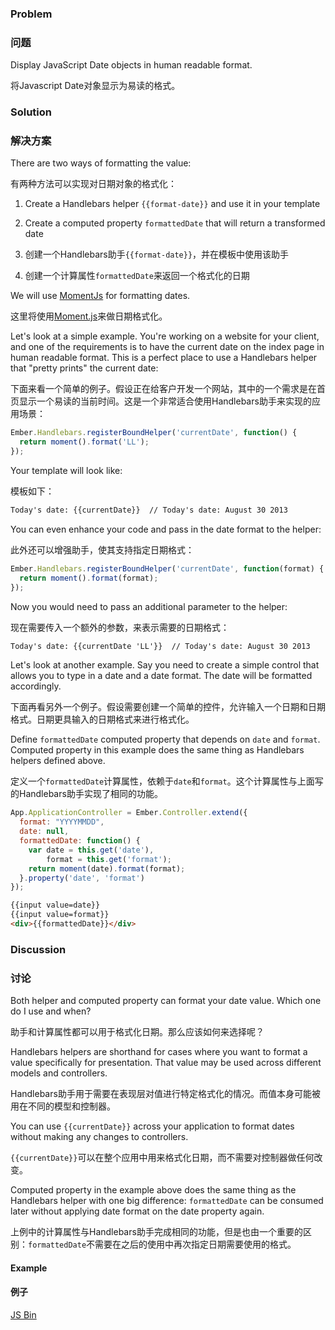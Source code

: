 ### Problem

### 问题

Display JavaScript Date objects in human readable format.

将Javascript Date对象显示为易读的格式。

### Solution

### 解决方案

There are two ways of formatting the value:

有两种方法可以实现对日期对象的格式化：

1. Create a Handlebars helper `{{format-date}}` and use it in your template
2. Create a computed property `formattedDate` that will return a transformed date

1. 创建一个Handlebars助手`{{format-date}}`，并在模板中使用该助手
2. 创建一个计算属性`formattedDate`来返回一个格式化的日期

We will use [MomentJs](http://momentjs.com) for formatting dates.

这里将使用[Moment.js](http://momentjs.com)来做日期格式化。

Let's look at a simple example. You're working on a website for your
client, and one of the requirements is to have the current date on the index page in human readable format. This is a perfect place to use a
Handlebars helper that "pretty prints" the current date:

下面来看一个简单的例子。假设正在给客户开发一个网站，其中的一个需求是在首页显示一个易读的当前时间。这是一个非常适合使用Handlebars助手来实现的应用场景：

```javascript
Ember.Handlebars.registerBoundHelper('currentDate', function() {
  return moment().format('LL');
});
```

Your template will look like:

模板如下：

```html
Today's date: {{currentDate}}  // Today's date: August 30 2013
```

You can even enhance your code and pass in the date format to the helper:

此外还可以增强助手，使其支持指定日期格式：

```javascript
Ember.Handlebars.registerBoundHelper('currentDate', function(format) {
  return moment().format(format);
});
```

Now you would need to pass an additional parameter to the helper:

现在需要传入一个额外的参数，来表示需要的日期格式：

```html
Today's date: {{currentDate 'LL'}}  // Today's date: August 30 2013
```

Let's look at another example. Say you need
to create a simple control that allows you to type in a date and
a date format. The date will be formatted accordingly.

下面再看另外一个例子。假设需要创建一个简单的控件，允许输入一个日期和日期格式。日期更具输入的日期格式来进行格式化。

Define `formattedDate` computed property that depends on
`date` and `format`. Computed property in this example does
the same thing as Handlebars helpers defined above.

定义一个`formattedDate`计算属性，依赖于`date`和`format`。这个计算属性与上面写的Handlebars助手实现了相同的功能。

```javascript
App.ApplicationController = Ember.Controller.extend({
  format: "YYYYMMDD",
  date: null,
  formattedDate: function() {
    var date = this.get('date'),
        format = this.get('format');
    return moment(date).format(format);
  }.property('date', 'format')
});
```

```html
{{input value=date}}
{{input value=format}}
<div>{{formattedDate}}</div>
```

### Discussion

### 讨论

Both helper and computed property can format your date value. 
Which one do I use and when?

助手和计算属性都可以用于格式化日期。那么应该如何来选择呢？

Handlebars helpers are shorthand for cases where you want to format
a value specifically for presentation. That value may be used 
across different models and controllers.

Handlebars助手用于需要在表现层对值进行特定格式化的情况。而值本身可能被用在不同的模型和控制器。

You can use `{{currentDate}}` across your application to format dates
without making any changes to controllers.

`{{currentDate}}`可以在整个应用中用来格式化日期，而不需要对控制器做任何改变。

Computed property in the example above does the same thing as the
Handlebars helper with one big difference:
`formattedDate` can be consumed later without applying
date format on the date property again.

上例中的计算属性与Handlebars助手完成相同的功能，但是也由一个重要的区别：`formattedDate`不需要在之后的使用中再次指定日期需要使用的格式。

#### Example

#### 例子

<a class="jsbin-embed" href="http://emberjs.jsbin.com/iCaGUne/4/edit?output">JS Bin</a>
